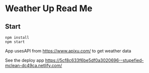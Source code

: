# Weather Up Read Me

## Start

```
npm install
npm start
```

App usesAPI from
https://www.apixu.com/
to get weather data
 
 See the deploy app
 https://5cf8c633f6be5df0a3020696--stupefied-mclean-dc49ca.netlify.com/
